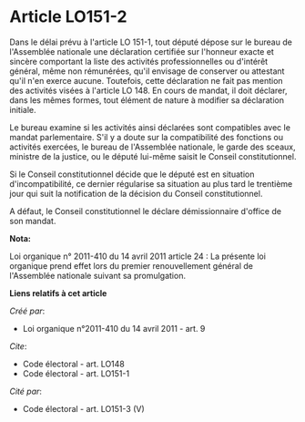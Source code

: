 # Article LO151-2

Dans le délai prévu à l'article LO 151-1, tout député dépose sur le bureau de l'Assemblée nationale une déclaration certifiée
sur l'honneur exacte et sincère comportant la liste des activités professionnelles ou d'intérêt général, même non rémunérées,
qu'il envisage de conserver ou attestant qu'il n'en exerce aucune. Toutefois, cette déclaration ne fait pas mention des
activités visées à l'article LO 148. En cours de mandat, il doit déclarer, dans les mêmes formes, tout élément de nature à
modifier sa déclaration initiale. 

Le bureau examine si les activités ainsi déclarées sont compatibles avec le mandat parlementaire. S'il y a doute sur la
compatibilité des fonctions ou activités exercées, le bureau de l'Assemblée nationale, le garde des sceaux, ministre de la
justice, ou le député lui-même saisit le Conseil constitutionnel. 

Si le Conseil constitutionnel décide que le député est en situation d'incompatibilité, ce dernier régularise sa situation au
plus tard le trentième jour qui suit la notification de la décision du Conseil constitutionnel. 

A défaut, le Conseil constitutionnel le déclare démissionnaire d'office de son mandat.

**Nota:**

Loi organique n° 2011-410 du 14 avril 2011 article 24 : La présente loi organique prend effet lors du premier renouvellement
général de l'Assemblée nationale suivant sa promulgation.

**Liens relatifs à cet article**

_Créé par_:

  - Loi organique n°2011-410 du 14 avril 2011 - art. 9

_Cite_:

  - Code électoral - art. LO148
  - Code électoral - art. LO151-1

_Cité par_:

  - Code électoral - art. LO151-3 (V)
